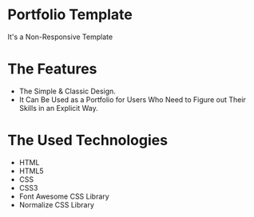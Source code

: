 # Portfolio Template
It's a Non-Responsive Template

# The Features
* The Simple & Classic Design.
* It Can Be Used as a Portfolio for Users Who Need to Figure out Their Skills in an Explicit Way.
 
 # The Used Technologies
 * HTML
 * HTML5
 * CSS
 * CSS3
 * Font Awesome CSS Library
 * Normalize CSS Library
